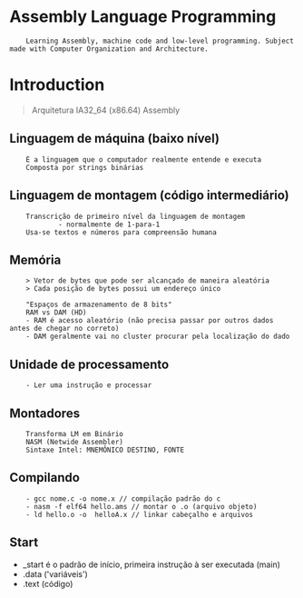 # Assembly Language Programming
        Learning Assembly, machine code and low-level programming. Subject made with Computer Organization and Architecture.

# Introduction
> Arquitetura IA32_64 (x86.64)
> Assembly

## Linguagem de máquina (baixo nível)
        É a linguagem que o computador realmente entende e executa
        Composta por strings binárias

## Linguagem de montagem (código intermediário)
        Transcrição de primeiro nível da linguagem de montagem
                - normalmente de 1-para-1
        Usa-se textos e números para compreensão humana

## Memória
        > Vetor de bytes que pode ser alcançado de maneira aleatória
        > Cada posição de bytes possui um endereço único

        "Espaços de armazenamento de 8 bits"
        RAM vs DAM (HD)
        - RAM é acesso aleatório (não precisa passar por outros dados antes de chegar no correto)
        - DAM geralmente vai no cluster procurar pela localização do dado

## Unidade de processamento
        - Ler uma instrução e processar

## Montadores
        Transforma LM em Binário
        NASM (Netwide Assembler)
        Sintaxe Intel: MNEMÔNICO DESTINO, FONTE

## Compilando
        - gcc nome.c -o nome.x // compilação padrão do c
        - nasm -f elf64 hello.ams // montar o .o (arquivo objeto)
        - ld hello.o -o  helloA.x // linkar cabeçalho e arquivos

## Start
- _start é o padrão de início, primeira instrução à ser executada (main)
- .data ('variáveis')
- .text (código)